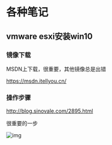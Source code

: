 # 各种笔记

## vmware esxi安装win10

### 镜像下载

MSDN上下载，很重要，其他镜像总是出错

https://msdn.itellyou.cn/

### 操作步骤

http://blog.sinovale.com/2895.html

很重要的一步

![img](http://blog.sinovale.com/wp-content/uploads/2020/03/Pasted-28.png)

